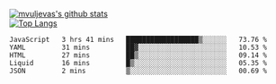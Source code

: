 [![mvuljevas's github stats](https://github-readme-stats.vercel.app/api?username=mvuljevas&show_icons=true&theme=dracula)](https://www.mvuljevas.com)
<br>
[![Top Langs](https://github-readme-stats.vercel.app/api/top-langs/?username=mvuljevas&theme=dracula)](https://www.mvuljevas.com)

<!--START_SECTION:waka-->
```text
JavaScript   3 hrs 41 mins   ██████████████████▒░░░░░░   73.76 % 
YAML         31 mins         ██▓░░░░░░░░░░░░░░░░░░░░░░   10.53 % 
HTML         27 mins         ██▒░░░░░░░░░░░░░░░░░░░░░░   09.14 % 
Liquid       16 mins         █▒░░░░░░░░░░░░░░░░░░░░░░░   05.35 % 
JSON         2 mins          ▒░░░░░░░░░░░░░░░░░░░░░░░░   00.69 % 
```
<!--END_SECTION:waka-->
